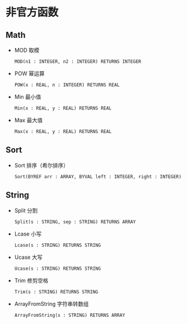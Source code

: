 # 非官方函数

## Math
* MOD 取模
    ```
    MOD(n1 : INTEGER, n2 : INTEGER) RETURNS INTEGER
    ```
* POW 幂运算
    ```
    POW(x : REAL, n : INTEGER) RETURNS REAL
    ```
* Min 最小值
    ```
    Min(x : REAL, y : REAL) RETURNS REAL
    ```
* Max 最大值
    ```
    Max(x : REAL, y : REAL) RETURNS REAL
    ```

## Sort
* Sort 排序（希尔排序）
    ```
    Sort(BYREF arr : ARRAY, BYVAL left : INTEGER, right : INTEGER)
    ```

## String
* Split 分割
    ```
    Split(s : STRING, sep : STRING) RETURNS ARRAY
    ```
* Lcase 小写
    ```
    Lcase(s : STRING) RETURNS STRING
    ```
* Ucase 大写
    ```
    Ucase(s : STRING) RETURNS STRING
    ```
* Trim 修剪空格
    ```
    Trim(s : STRING) RETURNS STRING
    ```
* ArrayFromString 字符串转数组
    ```
    ArrayFromString(s : STRING) RETURNS ARRAY
    ```

